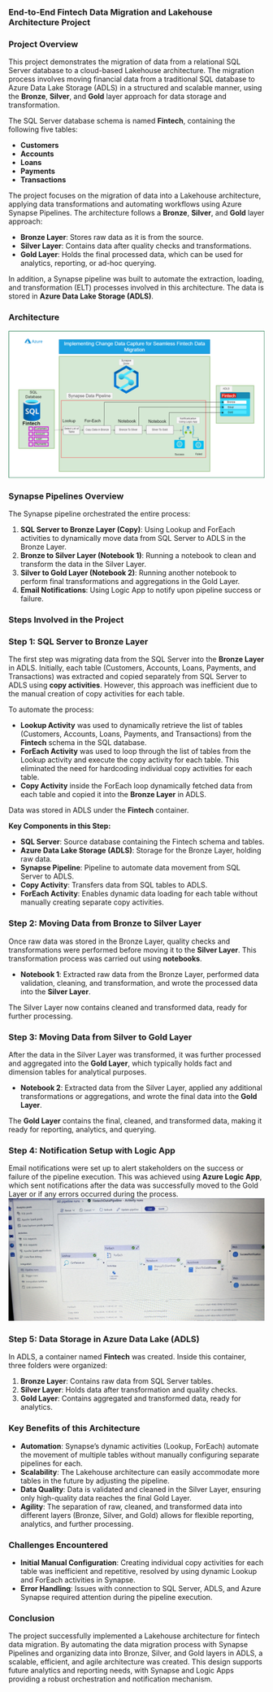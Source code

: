 
### **End-to-End Fintech Data Migration and Lakehouse Architecture Project**

### **Project Overview**

This project demonstrates the migration of data from a relational SQL Server database to a cloud-based Lakehouse architecture. The migration process involves moving financial data from a traditional SQL database to Azure Data Lake Storage (ADLS) in a structured and scalable manner, using the **Bronze**, **Silver**, and **Gold** layer approach for data storage and transformation.

The SQL Server database schema is named **Fintech**, containing the following five tables:
- **Customers**
- **Accounts**
- **Loans**
- **Payments**
- **Transactions**

The project focuses on the migration of data into a Lakehouse architecture, applying data transformations and automating workflows using Azure Synapse Pipelines. The architecture follows a **Bronze**, **Silver**, and **Gold** layer approach:
- **Bronze Layer**: Stores raw data as it is from the source.
- **Silver Layer**: Contains data after quality checks and transformations.
- **Gold Layer**: Holds the final processed data, which can be used for analytics, reporting, or ad-hoc querying.

In addition, a Synapse pipeline was built to automate the extraction, loading, and transformation (ELT) processes involved in this architecture. The data is stored in **Azure Data Lake Storage (ADLS)**.
### **Architecture**
![Architecture!](FintechDataMigrationPipeline.png)

### **Synapse Pipelines Overview**

The Synapse pipeline orchestrated the entire process:
1. **SQL Server to Bronze Layer (Copy)**: Using Lookup and ForEach activities to dynamically move data from SQL Server to ADLS in the Bronze Layer.
2. **Bronze to Silver Layer (Notebook 1)**: Running a notebook to clean and transform the data in the Silver Layer.
3. **Silver to Gold Layer (Notebook 2)**: Running another notebook to perform final transformations and aggregations in the Gold Layer.
4. **Email Notifications**: Using Logic App to notify upon pipeline success or failure.

### **Steps Involved in the Project**

### **Step 1: SQL Server to Bronze Layer**

The first step was migrating data from the SQL Server into the **Bronze Layer** in ADLS. Initially, each table (Customers, Accounts, Loans, Payments, and Transactions) was extracted and copied separately from SQL Server to ADLS using **copy activities**. However, this approach was inefficient due to the manual creation of copy activities for each table.

To automate the process:
- **Lookup Activity** was used to dynamically retrieve the list of tables (Customers, Accounts, Loans, Payments, and Transactions) from the **Fintech** schema in the SQL database.
- **ForEach Activity** was used to loop through the list of tables from the Lookup activity and execute the copy activity for each table. This eliminated the need for hardcoding individual copy activities for each table.
- **Copy Activity** inside the ForEach loop dynamically fetched data from each table and copied it into the **Bronze Layer** in ADLS.

Data was stored in ADLS under the **Fintech** container.

**Key Components in this Step:**
- **SQL Server**: Source database containing the Fintech schema and tables.
- **Azure Data Lake Storage (ADLS)**: Storage for the Bronze Layer, holding raw data.
- **Synapse Pipeline**: Pipeline to automate data movement from SQL Server to ADLS.
- **Copy Activity**: Transfers data from SQL tables to ADLS.
- **ForEach Activity**: Enables dynamic data loading for each table without manually creating separate copy activities.

### **Step 2: Moving Data from Bronze to Silver Layer**

Once raw data was stored in the Bronze Layer, quality checks and transformations were performed before moving it to the **Silver Layer**. This transformation process was carried out using **notebooks**.

- **Notebook 1**: Extracted raw data from the Bronze Layer, performed data validation, cleaning, and transformation, and wrote the processed data into the **Silver Layer**.

The Silver Layer now contains cleaned and transformed data, ready for further processing.

### **Step 3: Moving Data from Silver to Gold Layer**

After the data in the Silver Layer was transformed, it was further processed and aggregated into the **Gold Layer**, which typically holds fact and dimension tables for analytical purposes.

- **Notebook 2**: Extracted data from the Silver Layer, applied any additional transformations or aggregations, and wrote the final data into the **Gold Layer**.

The **Gold Layer** contains the final, cleaned, and transformed data, making it ready for reporting, analytics, and querying.

### **Step 4: Notification Setup with Logic App**

Email notifications were set up to alert stakeholders on the success or failure of the pipeline execution. This was achieved using **Azure Logic App**, which sent notifications after the data was successfully moved to the Gold Layer or if any errors occurred during the process.
![data pipeline!](Pipeline_On_The_Azure_Synapse.jpg)
### **Step 5: Data Storage in Azure Data Lake (ADLS)**

In ADLS, a container named **Fintech** was created. Inside this container, three folders were organized:
1. **Bronze Layer**: Contains raw data from SQL Server tables.
2. **Silver Layer**: Holds data after transformation and quality checks.
3. **Gold Layer**: Contains aggregated and transformed data, ready for analytics.

### **Key Benefits of this Architecture**

- **Automation**: Synapse’s dynamic activities (Lookup, ForEach) automate the movement of multiple tables without manually configuring separate pipelines for each.
- **Scalability**: The Lakehouse architecture can easily accommodate more tables in the future by adjusting the pipeline.
- **Data Quality**: Data is validated and cleaned in the Silver Layer, ensuring only high-quality data reaches the final Gold Layer.
- **Agility**: The separation of raw, cleaned, and transformed data into different layers (Bronze, Silver, and Gold) allows for flexible reporting, analytics, and further processing.

### **Challenges Encountered**

- **Initial Manual Configuration**: Creating individual copy activities for each table was inefficient and repetitive, resolved by using dynamic Lookup and ForEach activities in Synapse.
- **Error Handling**: Issues with connection to SQL Server, ADLS, and Azure Synapse required attention during the pipeline execution.

### **Conclusion**

The project successfully implemented a Lakehouse architecture for fintech data migration. By automating the data migration process with Synapse Pipelines and organizing data into Bronze, Silver, and Gold layers in ADLS, a scalable, efficient, and agile architecture was created. This design supports future analytics and reporting needs, with Synapse and Logic Apps providing a robust orchestration and notification mechanism.



